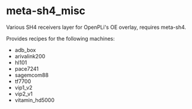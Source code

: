 # meta-sh4_misc
Various SH4 receivers layer for OpenPLi's OE overlay, requires meta-sh4.

Provides recipes for the following machines:
- adb_box
- arivalink200
- hl101
- pace7241
- sagemcom88
- tf7700
- vip1_v2
- vip2_v1
- vitamin_hd5000


